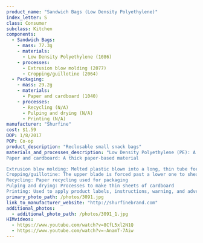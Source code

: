 ```yaml
---
product_name: "Sandwich Bags (Low Density Polyethylene)"
index_letter: S
class: Consumer
subclass: Kitchen
components:
  - Sandwich Bags:
    - mass: 77.3g
    - materials:
      - Low Density Polyethylene (1086)
    - processes:
      - Extrusion blow molding (2077)
      - Cropping/guillotine (2064)
  - Packaging:
    - mass: 29.2g
    - materials:
      - Paper and cardboard (1040)
    - processes:
      - Recycling (N/A)
      - Pulping and drying (N/A)
      - Printing (N/A)
manufacturer: "Shurfine"
cost: $1.59
DOP: 1/8/2017
POP: Co-op
product_description: "Reclosable small snack bags"
materials_and_processes_description: "Low Density Polyethylene (PE): A thermoplastic made from petroleum. It can be found translucent or opaque. It is flexible and tough but breakable
Paper and cardboard: A thick paper-based material

Extrusion blow molding: Melted plastic blown into a long, thin tube for molding
Cropping/guillotine: The upper blade is forced past a lower one to shear sheet material along a straight line
Recycling: Paper recycling used for packaging
Pulping and drying: Processes to make thin sheets of cardboard
Printing: Used to apply product labels, instructions, warning, and advertisements"
primary_photo_path: /photos/3091.jpg
link_to_manufacturer_website: "http://shurfinebrand.com"
additional_photos:
  - additional_photo_path: /photos/3091_1.jpg
HIMvideos:
  - https://www.youtube.com/watch?v=8CfL5xl2N1Q
  - https://www.youtube.com/watch?v=-AnamT-7Aiw
---
```

